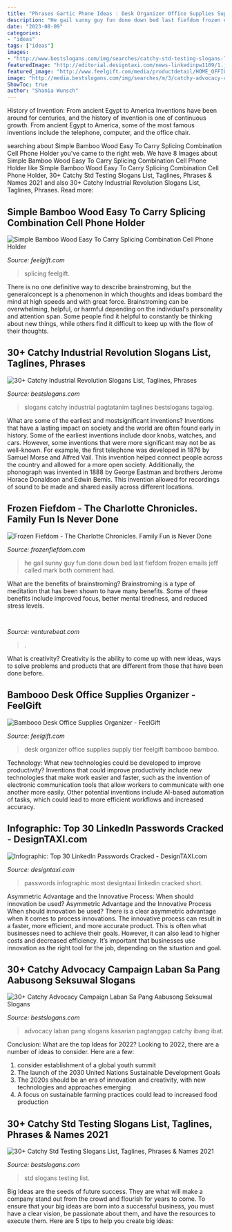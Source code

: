 ```yaml
---
title: "Phrases Gartic Phone Ideas : Desk Organizer Office Supplies Supply Tier Feelgift Bambooo Bamboo"
description: "He gail sunny guy fun done down bed last fiefdom frozen emails jeff called mark both comment had"
date: "2023-08-09"
categories:
- "ideas"
tags: ["ideas"]
images:
- "http://www.bestslogans.com/img/searches/catchy-std-testing-slogans-list-201907_1553.png"
featuredImage: "http://editorial.designtaxi.com/news-linkedinpw1109/1.jpg"
featured_image: "http://www.feelgift.com/media/productdetail/HOME_OFFICE/office_fun/office-supplies-01/Bamboo-Desk-Office-Supplies-Organizer-2019-1-25-christmas-gifts-cool-stuffs-feelgift-4.jpg"
image: "http://media.bestslogans.com/img/searches/m/3/catchy-advocacy-campaign-laban-sa-pang-aabusong-seksuwal-slogans-list-202106_0232.png"
ShowToc: true
author: "Shania Wunsch"
---
```



History of Invention: From ancient Egypt to America
Inventions have been around for centuries, and the history of invention is one of continuous growth. From ancient Egypt to America, some of the most famous inventions include the telephone, computer, and the office chair.

	

		
searching about Simple Bamboo Wood Easy To Carry Splicing Combination Cell Phone Holder you've came to the right web. We have 8 Images about Simple Bamboo Wood Easy To Carry Splicing Combination Cell Phone Holder like Simple Bamboo Wood Easy To Carry Splicing Combination Cell Phone Holder, 30+ Catchy Std Testing Slogans List, Taglines, Phrases &amp; Names 2021 and also 30+ Catchy Industrial Revolution Slogans List, Taglines, Phrases. Read more:
		
    
## Simple Bamboo Wood Easy To Carry Splicing Combination Cell Phone Holder

<img loading=lazy src="http://www.feelgift.com/media/productdetail/ACCESSORIES/phone-accessories/2020/Simple-Bamboo-Wood-Splicing-Combination-Cell-Phone-Holder-2.jpg" onerror="this.onerror=null;this.src='https://tse1.mm.bing.net/th?id=OIP.SL_koSBh6JfiryOTIm_-CgHaFA&amp;pid=15.1';" alt="Simple Bamboo Wood Easy To Carry Splicing Combination Cell Phone Holder">

_Source: feelgift.com_

>splicing feelgift. 

	

There is no one definitive way to describe brainstroming, but the generalconcept is a phenomenon in which thoughts and ideas bombard the mind at high speeds and with great force. Brainstroming can be overwhelming, helpful, or harmful depending on the individual's personality and attention span. Some people find it helpful to constantly be thinking about new things, while others find it difficult to keep up with the flow of their thoughts.

    
## 30+ Catchy Industrial Revolution Slogans List, Taglines, Phrases

<img loading=lazy src="https://www.bestslogans.com/img/searches/catchy-industrial-revolution-slogans-list-201802_1320.png" onerror="this.onerror=null;this.src='https://tse3.mm.bing.net/th?id=OIP.aSZmMjeWtzXRwUChZsfz2QHaGL&amp;pid=15.1';" alt="30+ Catchy Industrial Revolution Slogans List, Taglines, Phrases">

_Source: bestslogans.com_

>slogans catchy industrial pagtatanim taglines bestslogans tagalog. 

	

What are some of the earliest and mostsignificant inventions?
Inventions that have a lasting impact on society and the world are often found early in history. Some of the earliest inventions include door knobs, watches, and cars. However, some inventions that were more significant may not be as well-known. For example, the first telephone was developed in 1876 by Samuel Morse and Alfred Vail. This invention helped connect people across the country and allowed for a more open society. Additionally, the phonograph was invented in 1888 by George Eastman and brothers Jerome Horace Donaldson and Edwin Bemis. This invention allowed for recordings of sound to be made and shared easily across different locations.

    
## Frozen Fiefdom - The Charlotte Chronicles. Family Fun Is Never Done

<img loading=lazy src="http://frozenfiefdom.com/yahoo_site_admin/assets/images/email_Gail_Hat_and_shades.293121048_std.jpg" onerror="this.onerror=null;this.src='https://tse4.mm.bing.net/th?id=OIP.pxY7OPT0jg4Hyn3Dh4OjrgHaFA&amp;pid=15.1';" alt="Frozen Fiefdom - The Charlotte Chronicles. Family Fun is Never Done">

_Source: frozenfiefdom.com_

>he gail sunny guy fun done down bed last fiefdom frozen emails jeff called mark both comment had. 

	

What are the benefits of brainstroming?
Brainstroming is a type of meditation that has been shown to have many benefits. Some of these benefits include improved focus, better mental tiredness, and reduced stress levels.

    
## 

<img loading=lazy src="https://venturebeat.com/wp-content/uploads/2019/10/microsoft-surface-event-surface-pro-x-2.jpg?w=800" onerror="this.onerror=null;this.src='https://tse3.mm.bing.net/th?id=OIP.auKKqXzFbuA7K3bnIy22SgHaD6&amp;pid=15.1';" alt="">

_Source: venturebeat.com_

>. 

	

What is creativity?
Creativity is the ability to come up with new ideas, ways to solve problems and products that are different from those that have been done before.

    
## Bambooo Desk Office Supplies Organizer - FeelGift

<img loading=lazy src="http://www.feelgift.com/media/productdetail/HOME_OFFICE/office_fun/office-supplies-01/Bamboo-Desk-Office-Supplies-Organizer-2019-1-25-christmas-gifts-cool-stuffs-feelgift-4.jpg" onerror="this.onerror=null;this.src='https://tse4.mm.bing.net/th?id=OIP.SNVTIKPLtkEco929VXy5NQHaHC&amp;pid=15.1';" alt="Bambooo Desk Office Supplies Organizer - FeelGift">

_Source: feelgift.com_

>desk organizer office supplies supply tier feelgift bambooo bamboo. 

	

Technology: What new technologies could be developed to improve productivity?
Inventions that could improve productivity include new technologies that make work easier and faster, such as the invention of electronic communication tools that allow workers to communicate with one another more easily. Other potential inventions include AI-based automation of tasks, which could lead to more efficient workflows and increased accuracy.

    
## Infographic: Top 30 LinkedIn Passwords Cracked - DesignTAXI.com

<img loading=lazy src="http://editorial.designtaxi.com/news-linkedinpw1109/1.jpg" onerror="this.onerror=null;this.src='https://tse2.mm.bing.net/th?id=OIP.cJYG0nsnh-6kSOfY0349DgHaGS&amp;pid=15.1';" alt="Infographic: Top 30 LinkedIn Passwords Cracked - DesignTAXI.com">

_Source: designtaxi.com_

>passwords infographic most designtaxi linkedin cracked short. 

	

Asymmetric Advantage and the Innovative Process: When should innovation be used?
Asymmetric Advantage and the Innovative Process
When should innovation be used? There is a clear asymmetric advantage when it comes to process innovations. The innovative process can result in a faster, more efficient, and more accurate product. This is often what businesses need to achieve their goals. However, it can also lead to higher costs and decreased efficiency. It’s important that businesses use innovation as the right tool for the job, depending on the situation and goal.

    
## 30+ Catchy Advocacy Campaign Laban Sa Pang Aabusong Seksuwal Slogans

<img loading=lazy src="http://media.bestslogans.com/img/searches/m/3/catchy-advocacy-campaign-laban-sa-pang-aabusong-seksuwal-slogans-list-202106_0232.png" onerror="this.onerror=null;this.src='https://tse3.mm.bing.net/th?id=OIP.Ix_os1YqHc7BKBglRBoPSwHaGL&amp;pid=15.1';" alt="30+ Catchy Advocacy Campaign Laban Sa Pang Aabusong Seksuwal Slogans">

_Source: bestslogans.com_

>advocacy laban pang slogans kasarian pagtanggap catchy ibang ibat. 

	

Conclusion: What are the top Ideas for 2022?
Looking to 2022, there are a number of ideas to consider. Here are a few: 
1. consider establishment of a global youth summit 
2. The launch of the 2030 United Nations Sustainable Development Goals 
3. The 2020s should be an era of innovation and creativity, with new technologies and approaches emerging 
4. A focus on sustainable farming practices could lead to increased food production 

    
## 30+ Catchy Std Testing Slogans List, Taglines, Phrases &amp; Names 2021

<img loading=lazy src="http://www.bestslogans.com/img/searches/catchy-std-testing-slogans-list-201907_1553.png" onerror="this.onerror=null;this.src='https://tse3.mm.bing.net/th?id=OIP.Na9370yL4hn7mQoQeuTm_QHaGL&amp;pid=15.1';" alt="30+ Catchy Std Testing Slogans List, Taglines, Phrases &amp; Names 2021">

_Source: bestslogans.com_

>std slogans testing list. 

	

Big Ideas are the seeds of future success. They are what will make a company stand out from the crowd and flourish for years to come. To ensure that your big ideas are born into a successful business, you must have a clear vision, be passionate about them, and have the resources to execute them. Here are 5 tips to help you create big ideas: 

